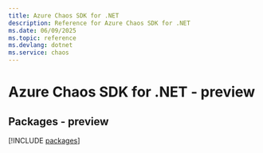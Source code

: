 ```yaml
---
title: Azure Chaos SDK for .NET
description: Reference for Azure Chaos SDK for .NET
ms.date: 06/09/2025
ms.topic: reference
ms.devlang: dotnet
ms.service: chaos
---
```

# Azure Chaos SDK for .NET - preview
## Packages - preview
[!INCLUDE [packages](chaos-index.md)]